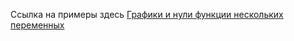 Ссылка на примеры здесь [Графики и нули функции  нескольких переменных](https://colab.research.google.com/drive/1QUNnu9OR5AesXTaGP-69hNJ5byW-5UMx?usp=share_link)
